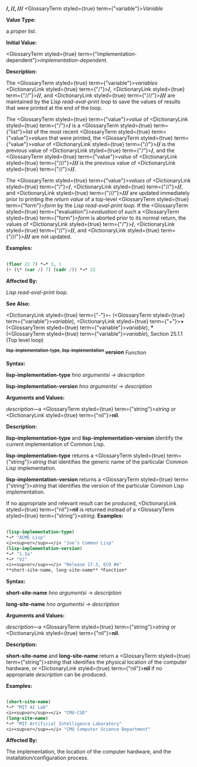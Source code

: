 **/, //, ///** <GlossaryTerm styled={true} term={"variable"}><i>Variable</i></GlossaryTerm> 



**Value Type:** 



a *proper list*. 



**Initial Value:** 



<GlossaryTerm styled={true} term={"implementation-dependent"}><i>implementation-dependent</i></GlossaryTerm>. 



**Description:** 



The <GlossaryTerm styled={true} term={"variable"}><i>variables</i></GlossaryTerm> <DictionaryLink styled={true} term={"/"}><b>/</b></DictionaryLink>, <DictionaryLink styled={true} term={"//"}><b>//</b></DictionaryLink>, and <DictionaryLink styled={true} term={"///"}><b>///</b></DictionaryLink> are maintained by the *Lisp read-eval-print loop* to save the values of results that were printed at the end of the loop. 



The <GlossaryTerm styled={true} term={"value"}><i>value</i></GlossaryTerm> of <DictionaryLink styled={true} term={"/"}><b>/</b></DictionaryLink> is a <GlossaryTerm styled={true} term={"list"}><i>list</i></GlossaryTerm> of the most recent <GlossaryTerm styled={true} term={"value"}><i>values</i></GlossaryTerm> that were printed, the <GlossaryTerm styled={true} term={"value"}><i>value</i></GlossaryTerm> of <DictionaryLink styled={true} term={"//"}><b>//</b></DictionaryLink> is the previous value of <DictionaryLink styled={true} term={"/"}><b>/</b></DictionaryLink>, and the <GlossaryTerm styled={true} term={"value"}><i>value</i></GlossaryTerm> of <DictionaryLink styled={true} term={"///"}><b>///</b></DictionaryLink> is the previous value of <DictionaryLink styled={true} term={"//"}><b>//</b></DictionaryLink>. 



The <GlossaryTerm styled={true} term={"value"}><i>values</i></GlossaryTerm> of <DictionaryLink styled={true} term={"/"}><b>/</b></DictionaryLink>, <DictionaryLink styled={true} term={"//"}><b>//</b></DictionaryLink>, and <DictionaryLink styled={true} term={"///"}><b>///</b></DictionaryLink> are updated immediately prior to printing the *return value* of a top-level <GlossaryTerm styled={true} term={"form"}><i>form</i></GlossaryTerm> by the *Lisp read-eval-print loop*. If the <GlossaryTerm styled={true} term={"evaluation"}><i>evaluation</i></GlossaryTerm> of such a <GlossaryTerm styled={true} term={"form"}><i>form</i></GlossaryTerm> is aborted prior to its normal return, the values of <DictionaryLink styled={true} term={"/"}><b>/</b></DictionaryLink>, <DictionaryLink styled={true} term={"//"}><b>//</b></DictionaryLink>, and <DictionaryLink styled={true} term={"///"}><b>///</b></DictionaryLink> are not updated. 



**Examples:**
```lisp
 
(floor 22 7) *→* 3, 1 
(+ (\* (car /) 7) (cadr /)) *→* 22 

```
**Affected By:** 



*Lisp read-eval-print loop*. 



**See Also:** 



<DictionaryLink styled={true} term={"-"}><b>-</b></DictionaryLink> (<GlossaryTerm styled={true} term={"variable"}><i>variable</i></GlossaryTerm>), <DictionaryLink styled={true} term={"+"}><b>+</b></DictionaryLink> (<GlossaryTerm styled={true} term={"variable"}><i>variable</i></GlossaryTerm>), **\*** (<GlossaryTerm styled={true} term={"variable"}><i>variable</i></GlossaryTerm>), Section 25.1.1 (Top level loop) 







 



 



<b><sup>lisp-implementation-type, lisp-implementation</sup> version</b> <i>Function</i> 



**Syntax:** 



**lisp-implementation-type** *hno argumentsi → description* 



**lisp-implementation-version** *hno argumentsi → description* 



**Arguments and Values:** 



*description*—a <GlossaryTerm styled={true} term={"string"}><i>string</i></GlossaryTerm> or <DictionaryLink styled={true} term={"nil"}><b>nil</b></DictionaryLink>. 



**Description:** 



**lisp-implementation-type** and **lisp-implementation-version** identify the current implementation of Common Lisp. 



**lisp-implementation-type** returns a <GlossaryTerm styled={true} term={"string"}><i>string</i></GlossaryTerm> that identifies the generic name of the particular Common Lisp implementation. 



**lisp-implementation-version** returns a <GlossaryTerm styled={true} term={"string"}><i>string</i></GlossaryTerm> that identifies the version of the particular Common Lisp implementation. 



If no appropriate and relevant result can be produced, <DictionaryLink styled={true} term={"nil"}><b>nil</b></DictionaryLink> is returned instead of a <GlossaryTerm styled={true} term={"string"}><i>string</i></GlossaryTerm>. **Examples:**
```lisp
 
(lisp-implementation-type) 
*→* "ACME Lisp" 
<i><sup>or</sup>→</i> "Joe’s Common Lisp" 
(lisp-implementation-version) 
*→* "1.3a" 
*→* "V2" 
<i><sup>or</sup>→</i> "Release 17.3, ECO #6" 
**short-site-name, long-site-name** *Function* 

```
**Syntax:** 



**short-site-name** *hno argumentsi → description* 



**long-site-name** *hno argumentsi → description* 







 



 



**Arguments and Values:** 



*description*—a <GlossaryTerm styled={true} term={"string"}><i>string</i></GlossaryTerm> or <DictionaryLink styled={true} term={"nil"}><b>nil</b></DictionaryLink>. 



**Description:** 



**short-site-name** and **long-site-name** return a <GlossaryTerm styled={true} term={"string"}><i>string</i></GlossaryTerm> that identifies the physical location of the computer hardware, or <DictionaryLink styled={true} term={"nil"}><b>nil</b></DictionaryLink> if no appropriate *description* can be produced. 



**Examples:**
```lisp

(short-site-name) 
*→* "MIT AI Lab" 
<i><sup>or</sup>→</i> "CMU-CSD" 
(long-site-name) 
*→* "MIT Artificial Intelligence Laboratory" 
<i><sup>or</sup>→</i> "CMU Computer Science Department" 

```
**Affected By:** 



The implementation, the location of the computer hardware, and the installation/configuration process. 



